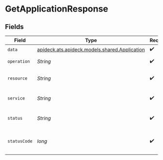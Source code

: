 # GetApplicationResponse


## Fields

| Field                                                                               | Type                                                                                | Required                                                                            | Description                                                                         | Example                                                                             |
| ----------------------------------------------------------------------------------- | ----------------------------------------------------------------------------------- | ----------------------------------------------------------------------------------- | ----------------------------------------------------------------------------------- | ----------------------------------------------------------------------------------- |
| `data`                                                                              | [apideck.ats.apideck.models.shared.Application](../../models/shared/Application.md) | :heavy_check_mark:                                                                  | N/A                                                                                 |                                                                                     |
| `operation`                                                                         | *String*                                                                            | :heavy_check_mark:                                                                  | Operation performed                                                                 | one                                                                                 |
| `resource`                                                                          | *String*                                                                            | :heavy_check_mark:                                                                  | Unified API resource name                                                           | Applications                                                                        |
| `service`                                                                           | *String*                                                                            | :heavy_check_mark:                                                                  | Apideck ID of service provider                                                      | sap-successfactors                                                                  |
| `status`                                                                            | *String*                                                                            | :heavy_check_mark:                                                                  | HTTP Response Status                                                                | OK                                                                                  |
| `statusCode`                                                                        | *long*                                                                              | :heavy_check_mark:                                                                  | HTTP Response Status Code                                                           | 200                                                                                 |